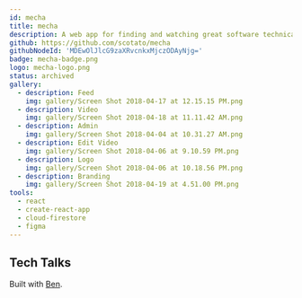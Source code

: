 ```yaml
---
id: mecha
title: mecha
description: A web app for finding and watching great software technical talks.
github: https://github.com/scotato/mecha
githubNodeId: 'MDEwOlJlcG9zaXRvcnkxMjczODAyNjg='
badge: mecha-badge.png
logo: mecha-logo.png
status: archived
gallery:
  - description: Feed
    img: gallery/Screen Shot 2018-04-17 at 12.15.15 PM.png
  - description: Video
    img: gallery/Screen Shot 2018-04-18 at 11.11.42 AM.png
  - description: Admin
    img: gallery/Screen Shot 2018-04-04 at 10.31.27 AM.png
  - description: Edit Video
    img: gallery/Screen Shot 2018-04-06 at 9.10.59 PM.png
  - description: Logo
    img: gallery/Screen Shot 2018-04-06 at 10.18.56 PM.png
  - description: Branding
    img: gallery/Screen Shot 2018-04-19 at 4.51.00 PM.png
tools: 
  - react
  - create-react-app
  - cloud-firestore
  - figma
---
```


## Tech Talks
Built with [Ben](https://twitter.com/btbright).
